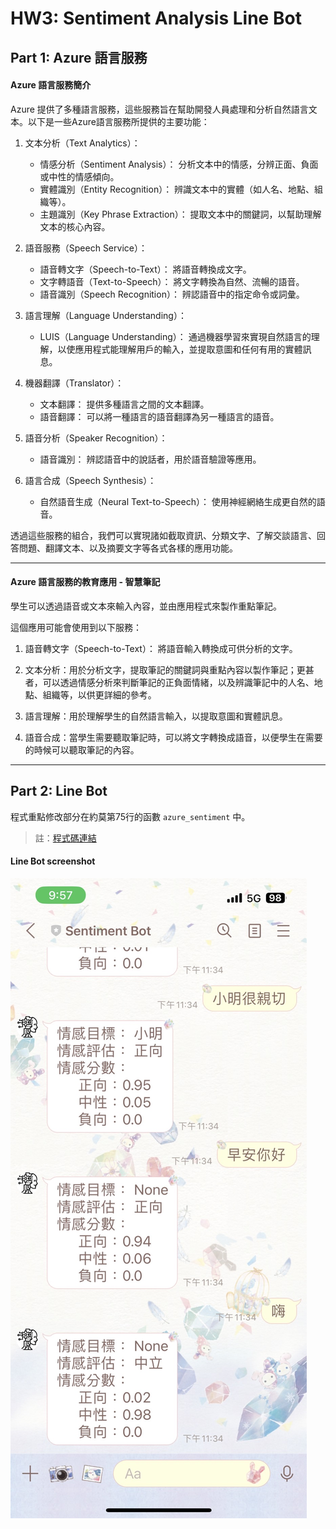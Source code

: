 # HW3: Sentiment Analysis Line Bot

## Part 1: Azure 語言服務

#### Azure 語言服務簡介

Azure 提供了多種語言服務，這些服務旨在幫助開發人員處理和分析自然語言文本。以下是一些Azure語言服務所提供的主要功能：

1. 文本分析（Text Analytics）：

   - 情感分析（Sentiment Analysis）： 分析文本中的情感，分辨正面、負面或中性的情感傾向。
   - 實體識別（Entity Recognition）： 辨識文本中的實體（如人名、地點、組織等）。
   - 主題識別（Key Phrase Extraction）： 提取文本中的關鍵詞，以幫助理解文本的核心內容。

2. 語音服務（Speech Service）：

   - 語音轉文字（Speech-to-Text）： 將語音轉換成文字。
   - 文字轉語音（Text-to-Speech）： 將文字轉換為自然、流暢的語音。
   - 語音識別（Speech Recognition）： 辨認語音中的指定命令或詞彙。

3. 語言理解（Language Understanding）：

   - LUIS（Language Understanding）： 通過機器學習來實現自然語言的理解，以使應用程式能理解用戶的輸入，並提取意圖和任何有用的實體訊息。

4. 機器翻譯（Translator）：

   - 文本翻譯： 提供多種語言之間的文本翻譯。
   - 語音翻譯： 可以將一種語言的語音翻譯為另一種語言的語音。

5. 語音分析（Speaker Recognition）：

   - 語音識別： 辨認語音中的說話者，用於語音驗證等應用。

6. 語言合成（Speech Synthesis）：

   - 自然語音生成（Neural Text-to-Speech）： 使用神經網絡生成更自然的語音。

透過這些服務的組合，我們可以實現諸如截取資訊、分類文字、了解交談語言、回答問題、翻譯文本、以及摘要文字等各式各樣的應用功能。

---

#### Azure 語言服務的教育應用 - 智慧筆記

學生可以透過語音或文本來輸入內容，並由應用程式來製作重點筆記。

這個應用可能會使用到以下服務：

1. 語音轉文字（Speech-to-Text）： 將語音輸入轉換成可供分析的文字。

2. 文本分析：用於分析文字，提取筆記的關鍵詞與重點內容以製作筆記；更甚者，可以透過情感分析來判斷筆記的正負面情緒，以及辨識筆記中的人名、地點、組織等，以供更詳細的參考。

3. 語言理解：用於理解學生的自然語言輸入，以提取意圖和實體訊息。

4. 語音合成：當學生需要聽取筆記時，可以將文字轉換成語音，以便學生在需要的時候可以聽取筆記的內容。

---

## Part 2: Line Bot

程式重點修改部分在約莫第75行的函數 `azure_sentiment` 中。

> 註：[程式碼連結](app.py)

#### Line Bot screenshot

![](screenshot.jpg)
